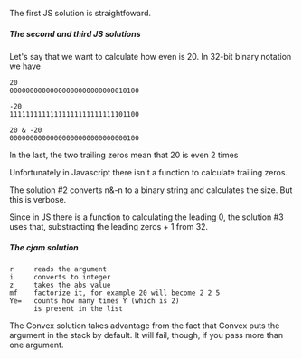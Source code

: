 The first JS solution is straightfoward. 

##### The second and third JS solutions

Let's say that we want to calculate how even is 20. In 32-bit binary notation we have

```
20 
00000000000000000000000000010100

-20
11111111111111111111111111101100

20 & -20
00000000000000000000000000000100
```
In the last, the two trailing zeros
mean that 20 is even 2 times

Unfortunately in Javascript there isn't a function to calculate trailing zeros.

The solution #2 converts n&-n to a binary string and calculates the size. But this is verbose.

Since in JS there is a function to calculating the leading 0, the solution #3 uses that, substracting the leading zeros + 1 from 32.

##### The cjam solution
```
r     reads the argument
i     converts to integer 
z     takes the abs value
mf    factorize it, for example 20 will become 2 2 5
Ye=   counts how many times Y (which is 2) 
      is present in the list

```
The Convex solution takes advantage from the fact that Convex puts the argument in the stack by default. It will fail, though, if you pass more than one argument.